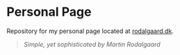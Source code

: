 # Personal Page

Repository for my personal page located at [rodalgaard.dk](http://rodalgaard.dk).

> _Simple, yet sophisticated by Martin Rodalgaard_
